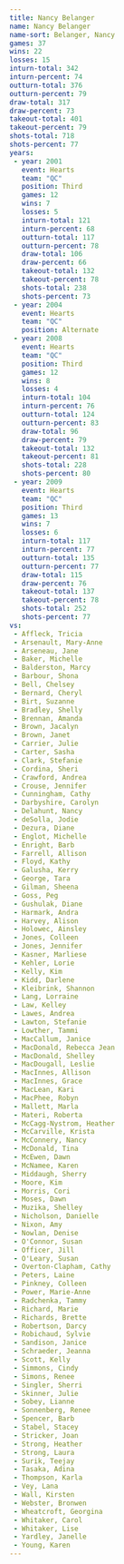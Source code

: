 ```yaml
---
title: Nancy Belanger
name: Nancy Belanger
name-sort: Belanger, Nancy
games: 37
wins: 22
losses: 15
inturn-total: 342
inturn-percent: 74
outturn-total: 376
outturn-percent: 79
draw-total: 317
draw-percent: 73
takeout-total: 401
takeout-percent: 79
shots-total: 718
shots-percent: 77
years:
 - year: 2001
   event: Hearts
   team: "QC"
   position: Third
   games: 12
   wins: 7
   losses: 5
   inturn-total: 121
   inturn-percent: 68
   outturn-total: 117
   outturn-percent: 78
   draw-total: 106
   draw-percent: 66
   takeout-total: 132
   takeout-percent: 78
   shots-total: 238
   shots-percent: 73
 - year: 2004
   event: Hearts
   team: "QC"
   position: Alternate
 - year: 2008
   event: Hearts
   team: "QC"
   position: Third
   games: 12
   wins: 8
   losses: 4
   inturn-total: 104
   inturn-percent: 76
   outturn-total: 124
   outturn-percent: 83
   draw-total: 96
   draw-percent: 79
   takeout-total: 132
   takeout-percent: 81
   shots-total: 228
   shots-percent: 80
 - year: 2009
   event: Hearts
   team: "QC"
   position: Third
   games: 13
   wins: 7
   losses: 6
   inturn-total: 117
   inturn-percent: 77
   outturn-total: 135
   outturn-percent: 77
   draw-total: 115
   draw-percent: 76
   takeout-total: 137
   takeout-percent: 78
   shots-total: 252
   shots-percent: 77
vs:
 - Affleck, Tricia
 - Arsenault, Mary-Anne
 - Arseneau, Jane
 - Baker, Michelle
 - Balderston, Marcy
 - Barbour, Shona
 - Bell, Chelsey
 - Bernard, Cheryl
 - Birt, Suzanne
 - Bradley, Shelly
 - Brennan, Amanda
 - Brown, Jacalyn
 - Brown, Janet
 - Carrier, Julie
 - Carter, Sasha
 - Clark, Stefanie
 - Cordina, Sheri
 - Crawford, Andrea
 - Crouse, Jennifer
 - Cunningham, Cathy
 - Darbyshire, Carolyn
 - Delahunt, Nancy
 - deSolla, Jodie
 - Dezura, Diane
 - Englot, Michelle
 - Enright, Barb
 - Farrell, Allison
 - Floyd, Kathy
 - Galusha, Kerry
 - George, Tara
 - Gilman, Sheena
 - Goss, Peg
 - Gushulak, Diane
 - Harmark, Andra
 - Harvey, Alison
 - Holowec, Ainsley
 - Jones, Colleen
 - Jones, Jennifer
 - Kasner, Marliese
 - Kehler, Lorie
 - Kelly, Kim
 - Kidd, Darlene
 - Kleibrink, Shannon
 - Lang, Lorraine
 - Law, Kelley
 - Lawes, Andrea
 - Lawton, Stefanie
 - Lowther, Tammi
 - MacCallum, Janice
 - MacDonald, Rebecca Jean
 - MacDonald, Shelley
 - MacDougall, Leslie
 - MacInnes, Allison
 - MacInnes, Grace
 - MacLean, Kari
 - MacPhee, Robyn
 - Mallett, Marla
 - Materi, Roberta
 - McCagg-Nystrom, Heather
 - McCarville, Krista
 - McConnery, Nancy
 - McDonald, Tina
 - McEwen, Dawn
 - McNamee, Karen
 - Middaugh, Sherry
 - Moore, Kim
 - Morris, Cori
 - Moses, Dawn
 - Muzika, Shelley
 - Nicholson, Danielle
 - Nixon, Amy
 - Nowlan, Denise
 - O'Connor, Susan
 - Officer, Jill
 - O'Leary, Susan
 - Overton-Clapham, Cathy
 - Peters, Laine
 - Pinkney, Colleen
 - Power, Marie-Anne
 - Radchenka, Tammy
 - Richard, Marie
 - Richards, Brette
 - Robertson, Darcy
 - Robichaud, Sylvie
 - Sandison, Janice
 - Schraeder, Jeanna
 - Scott, Kelly
 - Simmons, Cindy
 - Simons, Renee
 - Singler, Sherri
 - Skinner, Julie
 - Sobey, Lianne
 - Sonnenberg, Renee
 - Spencer, Barb
 - Stabel, Stacey
 - Stricker, Joan
 - Strong, Heather
 - Strong, Laura
 - Surik, Teejay
 - Tasaka, Adina
 - Thompson, Karla
 - Vey, Lana
 - Wall, Kirsten
 - Webster, Bronwen
 - Wheatcroft, Georgina
 - Whitaker, Carol
 - Whitaker, Lise
 - Yardley, Janelle
 - Young, Karen
---
```

